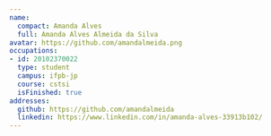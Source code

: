 ```yaml
---
name:
  compact: Amanda Alves
  full: Amanda Alves Almeida da Silva
avatar: https://github.com/amandalmeida.png
occupations:
- id: 20102370022
  type: student
  campus: ifpb-jp
  course: cstsi
  isFinished: true
addresses:
  github: https://github.com/amandalmeida
  linkedin: https://www.linkedin.com/in/amanda-alves-33913b102/
---
```

